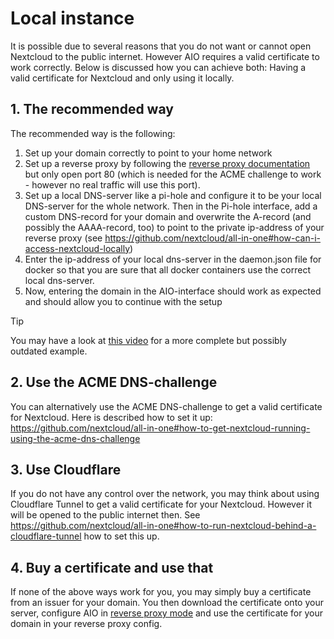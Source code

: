 # Local instance
It is possible due to several reasons that you do not want or cannot open Nextcloud to the public internet. However AIO requires a valid certificate to work correctly. Below is discussed how you can achieve both: Having a valid certificate for Nextcloud and only using it locally.

## 1. The recommended way
The recommended way is the following:
1. Set up your domain correctly to point to your home network
1. Set up a reverse proxy by following the [reverse proxy documentation](./reverse-proxy.md) but only open port 80 (which is needed for the ACME challenge to work - however no real traffic will use this port).
1. Set up a local DNS-server like a pi-hole and configure it to be your local DNS-server for the whole network. Then in the Pi-hole interface, add a custom DNS-record for your domain and overwrite the A-record (and possibly the AAAA-record, too) to point to the private ip-address of your reverse proxy (see https://github.com/nextcloud/all-in-one#how-can-i-access-nextcloud-locally)
1. Enter the ip-address of your local dns-server in the daemon.json file for docker so that you are sure that all docker containers use the correct local dns-server.
1. Now, entering the domain in the AIO-interface should work as expected and should allow you to continue with the setup

> [!TIP]
> You may have a look at [this video](https://youtu.be/zk-y2wVkY4c) for a more complete but possibly outdated example.

## 2. Use the ACME DNS-challenge
You can alternatively use the ACME DNS-challenge to get a valid certificate for Nextcloud. Here is described how to set it up: https://github.com/nextcloud/all-in-one#how-to-get-nextcloud-running-using-the-acme-dns-challenge

## 3. Use Cloudflare
If you do not have any control over the network, you may think about using Cloudflare Tunnel to get a valid certificate for your Nextcloud. However it will be opened to the public internet then. See https://github.com/nextcloud/all-in-one#how-to-run-nextcloud-behind-a-cloudflare-tunnel how to set this up.

## 4. Buy a certificate and use that
If none of the above ways work for you, you may simply buy a certificate from an issuer for your domain. You then download the certificate onto your server, configure AIO in [reverse proxy mode](./reverse-proxy.md) and use the certificate for your domain in your reverse proxy config.

